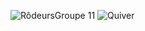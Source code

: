 
![Rôdeurs![Groupe 11](https://github.com/user-attachments/assets/08e8f0ff-8c2f-4390-a6cd-821f855e0805)
](https://github.com/user-attachments/assets/095559ee-f557-441a-8a16-467ef372adaf)
![Quiver](https://github.com/user-attachments/assets/ce421d56-2e43-4dcb-9154-fc57a53c6477)
